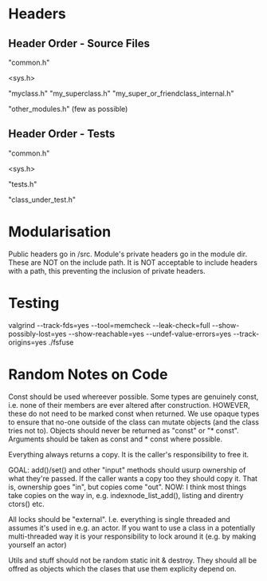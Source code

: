 Headers
=======

Header Order - Source Files
---------------------------
"common.h"

<sys.h>

"myclass.h"
"my_superclass.h"
"my_super_or_friendclass_internal.h"

"other_modules.h" (few as possible)

Header Order - Tests
--------------------
"common.h"

<sys.h>

"tests.h"

"class_under_test.h"

Modularisation
==============
Public headers go in /src. Module's private headers go in the module dir. These are NOT on the include path. It is NOT acceptable to include headers with a path, this preventing the inclusion of private headers.

Testing
=======
valgrind --track-fds=yes --tool=memcheck --leak-check=full --show-possibly-lost=yes --show-reachable=yes --undef-value-errors=yes --track-origins=yes ./fsfuse

Random Notes on Code
====================
Const should be used whereever possible.
Some types are genuinely const, i.e. none of their members are ever altered after construction. HOWEVER, these do not need to be marked const when returned. We use opaque types to ensure that no-one outside of the class can mutate objects (and the class tries not to).
Objects should never be returned as "const" or "* const".
Arguments should be taken as const and * const where possible.

Everything always returns a copy.
It is the caller's responsibility to free it.

GOAL: add()/set() and other "input" methods should usurp ownership of what they're passed. If the caller wants a copy too they should copy it. That is, ownership goes "in", but copies come "out".
NOW: I think most things take copies on the way in, e.g. indexnode_list_add(), listing and direntry ctors() etc.

All locks should be "external". I.e. everything is single threaded and assumes it's used in e.g. an actor. If you want to use a class in a potentially multi-threaded way it is your responsibility to lock around it (e.g. by making yourself an actor)

Utils and stuff should not be random static init & destroy. They should all be offred as objects which the clases that use them explicity depend on.
